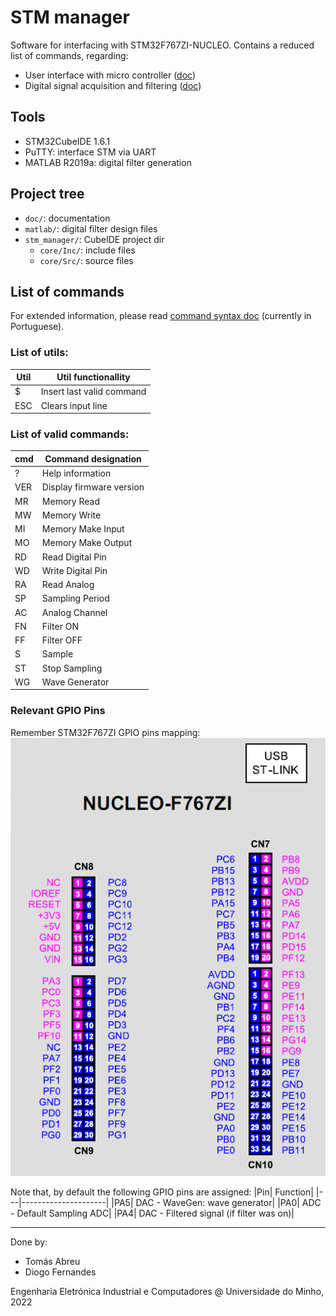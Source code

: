 # STM manager
Software for interfacing with STM32F767ZI-NUCLEO. Contains a reduced list of commands, regarding:
- User interface with micro controller ([doc](https://github.com/ESRGgroup9/stm_manager/blob/main/doc/LPI2_Guia_PL1_Interface_v4.5.pdf))
- Digital signal acquisition and filtering ([doc](https://github.com/ESRGgroup9/stm_manager/blob/main/doc/LPI2_Guia_PL2_AquisicaoDeDados_v8.6.pdf))

## Tools
- STM32CubeIDE 1.6.1
- PuTTY: interface STM via UART
- MATLAB R2019a: digital filter generation

## Project tree
- `doc/`: documentation
- `matlab/`: digital filter design files
- `stm_manager/`: CubeIDE project dir
  -  `core/Inc/`: include files
  -  `core/Src/`: source files

## List of commands
For extended information, please read [command syntax doc](https://github.com/ESRGgroup9/stm_manager/blob/main/doc/command_syntax.pdf) (currently in Portuguese).
### List of utils:
|Util|    Util functionallity|
|---|---------------------|
|$  |    Insert last valid command|
|ESC|    Clears input line|

### List of valid commands:
|cmd|    Command designation|
|---|---------------------|
|?  |    Help information|
|VER|    Display firmware version|
|MR |    Memory Read|
|MW |    Memory Write|
|MI |    Memory Make Input|
|MO |    Memory Make Output|
|RD |    Read Digital Pin|
|WD |    Write Digital Pin|
|RA |    Read Analog|
|SP |    Sampling Period|
|AC |    Analog Channel|
|FN |    Filter ON|
|FF |    Filter OFF|
|S  |    Sample|
|ST |    Stop Sampling|
|WG |    Wave Generator|

### Relevant GPIO Pins
Remember STM32F767ZI GPIO pins mapping:\
![STM32F767ZI_GPIO_Pins](doc/GPIO_pins.png)

Note that, by default the following GPIO pins are assigned:
|Pin|    Function|
|---|---------------------|
|PA5|    DAC - WaveGen: wave generator|
|PA0|    ADC - Default Sampling ADC|
|PA4|    DAC - Filtered signal (if filter was on)|

--------
Done by:
- Tomás Abreu
- Diogo Fernandes

Engenharia Eletrónica Industrial e Computadores @ Universidade do Minho, 2022
